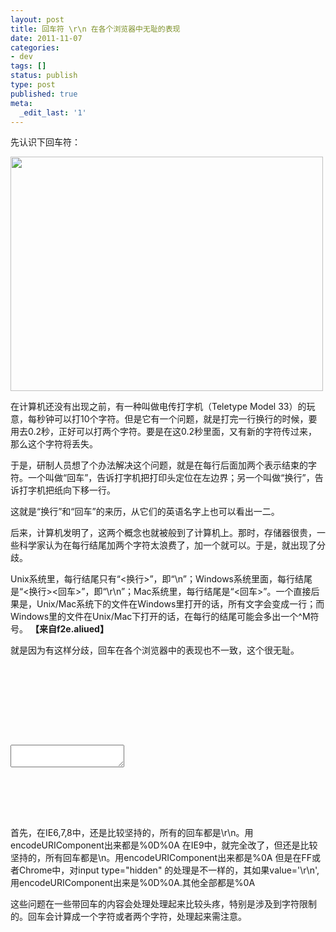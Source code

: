 ```yaml
---
layout: post
title: 回车符 \r\n 在各个浏览器中无耻的表现
date: 2011-11-07 
categories:
- dev
tags: []
status: publish
type: post
published: true
meta:
  _edit_last: '1'
---
```

先认识下回车符：


<a href="http://www.yeahxj.com/wp-content/uploads/ASR-33_21.jpg"><img src="http://www.yeahxj.com/wp-content/uploads/ASR-33_21.jpg" alt="" title="ASR-33_2" width="500" height="375" class="alignnone size-full wp-image-391" /></a>


在计算机还没有出现之前，有一种叫做电传打字机（Teletype Model 33）的玩意，每秒钟可以打10个字符。但是它有一个问题，就是打完一行换行的时候，要用去0.2秒，正好可以打两个字符。要是在这0.2秒里面，又有新的字符传过来，那么这个字符将丢失。

于是，研制人员想了个办法解决这个问题，就是在每行后面加两个表示结束的字符。一个叫做“回车”，告诉打字机把打印头定位在左边界；另一个叫做“换行”，告诉打字机把纸向下移一行。

这就是“换行”和“回车”的来历，从它们的英语名字上也可以看出一二。

后来，计算机发明了，这两个概念也就被般到了计算机上。那时，存储器很贵，一些科学家认为在每行结尾加两个字符太浪费了，加一个就可以。于是，就出现了分歧。

Unix系统里，每行结尾只有“<换行>”，即“\n”；Windows系统里面，每行结尾是“<换行><回车>”，即“\r\n”；Mac系统里，每行结尾是“<回车>”。一个直接后果是，Unix/Mac系统下的文件在Windows里打开的话，所有文字会变成一行；而Windows里的文件在Unix/Mac下打开的话，在每行的结尾可能会多出一个^M符号。
<strong>【来自f2e.aliued】</strong>


就是因为有这样分歧，回车在各个浏览器中的表现也不一致，这个很无耻。
<pre lang="html4strict">
<!DOCTYPE html>
<html>
	<head>
		<meta content="text/html; charset=utf-8" http-equiv="Content-Type" />
		<title>test</title>
	</head>
	<body>
<input id="aa" type="hidden" value="" />
<textarea id="bb"></textarea>
<input id="cc" type="hidden" value="" />
<script>
	var test = document.getElementById('bb');
	test.value = 'a\r\nb';	// test.value = 'a\nb';
	alert(encodeURIComponent(test.value));
</script>
	</body>
</html>
</pre>
首先，在IE6,7,8中，还是比较坚持的，所有的回车都是\r\n。用encodeURIComponent出来都是%0D%0A
在IE9中，就完全改了，但还是比较坚持的，所有回车都是\n。用encodeURIComponent出来都是%0A
但是在FF或者Chrome中，对input type="hidden" 的处理是不一样的，其如果value='\r\n',用encodeURIComponent出来是%0D%0A.其他全部都是%0A

这些问题在一些带回车的内容会处理处理起来比较头疼，特别是涉及到字符限制的。回车会计算成一个字符或者两个字符，处理起来需注意。
